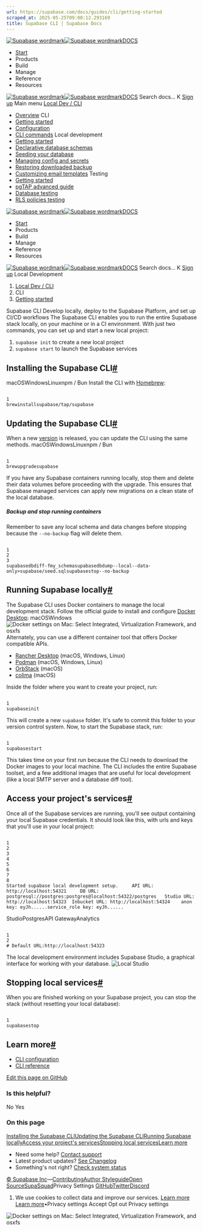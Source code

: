 ```yaml
---
url: https://supabase.com/docs/guides/cli/getting-started
scraped_at: 2025-05-25T09:00:12.293169
title: Supabase CLI | Supabase Docs
---
```


[![Supabase wordmark](https://supabase.com/docs/_next/image?url=%2Fdocs%2Fsupabase-dark.svg&w=256&q=75)![Supabase wordmark](https://supabase.com/docs/_next/image?url=%2Fdocs%2Fsupabase-light.svg&w=256&q=75)DOCS](https://supabase.com/docs)
  * [Start](https://supabase.com/docs/guides/getting-started)
  * Products 
  * Build 
  * Manage 
  * Reference 
  * Resources 


[![Supabase wordmark](https://supabase.com/docs/_next/image?url=%2Fdocs%2Fsupabase-dark.svg&w=256&q=75)![Supabase wordmark](https://supabase.com/docs/_next/image?url=%2Fdocs%2Fsupabase-light.svg&w=256&q=75)DOCS](https://supabase.com/docs)
Search docs...
K
[Sign up](https://supabase.com/dashboard)
Main menu
[Local Dev / CLI](https://supabase.com/docs/guides/local-development)
  * [Overview](https://supabase.com/docs/guides/local-development)
CLI
  * [Getting started](https://supabase.com/docs/guides/local-development/cli/getting-started)
  * [Configuration](https://supabase.com/docs/guides/local-development/cli/config)
  * [CLI commands](https://supabase.com/docs/reference/cli)
Local development
  * [Getting started](https://supabase.com/docs/guides/local-development/overview)
  * [Declarative database schemas](https://supabase.com/docs/guides/local-development/declarative-database-schemas)
  * [Seeding your database](https://supabase.com/docs/guides/local-development/seeding-your-database)
  * [Managing config and secrets](https://supabase.com/docs/guides/local-development/managing-config)
  * [Restoring downloaded backup](https://supabase.com/docs/guides/local-development/restoring-downloaded-backup)
  * [Customizing email templates](https://supabase.com/docs/guides/local-development/customizing-email-templates)
Testing
  * [Getting started](https://supabase.com/docs/guides/local-development/testing/overview)
  * [pgTAP advanced guide](https://supabase.com/docs/guides/local-development/testing/pgtap-extended)
  * [Database testing](https://supabase.com/docs/guides/database/testing)
  * [RLS policies testing](https://supabase.com/docs/guides/database/extensions/pgtap#testing-rls-policies)


[![Supabase wordmark](https://supabase.com/docs/_next/image?url=%2Fdocs%2Fsupabase-dark.svg&w=256&q=75)![Supabase wordmark](https://supabase.com/docs/_next/image?url=%2Fdocs%2Fsupabase-light.svg&w=256&q=75)DOCS](https://supabase.com/docs)
  * [Start](https://supabase.com/docs/guides/getting-started)
  * Products 
  * Build 
  * Manage 
  * Reference 
  * Resources 


[![Supabase wordmark](https://supabase.com/docs/_next/image?url=%2Fdocs%2Fsupabase-dark.svg&w=256&q=75)![Supabase wordmark](https://supabase.com/docs/_next/image?url=%2Fdocs%2Fsupabase-light.svg&w=256&q=75)DOCS](https://supabase.com/docs)
Search docs...
K
[Sign up](https://supabase.com/dashboard)
Local Development
  1. [Local Dev / CLI](https://supabase.com/docs/guides/local-development)
  2. CLI
  3. [Getting started](https://supabase.com/docs/guides/local-development/cli/getting-started)


Supabase CLI
Develop locally, deploy to the Supabase Platform, and set up CI/CD workflows
The Supabase CLI enables you to run the entire Supabase stack locally, on your machine or in a CI environment. With just two commands, you can set up and start a new local project:
  1. `supabase init` to create a new local project
  2. `supabase start` to launch the Supabase services


## Installing the Supabase CLI[#](https://supabase.com/docs/guides/local-development/cli/getting-started#installing-the-supabase-cli)
macOSWindowsLinuxnpm / Bun
Install the CLI with [Homebrew](https://brew.sh):
```

1
brewinstallsupabase/tap/supabase

```

## Updating the Supabase CLI[#](https://supabase.com/docs/guides/local-development/cli/getting-started#updating-the-supabase-cli)
When a new [version](https://github.com/supabase/cli/releases) is released, you can update the CLI using the same methods.
macOSWindowsLinuxnpm / Bun
```

1
brewupgradesupabase

```

If you have any Supabase containers running locally, stop them and delete their data volumes before proceeding with the upgrade. This ensures that Supabase managed services can apply new migrations on a clean state of the local database.
##### Backup and stop running containers
Remember to save any local schema and data changes before stopping because the `--no-backup` flag will delete them.
```

1
2
3
supabasedbdiff-fmy_schemasupabasedbdump--local--data-only>supabase/seed.sqlsupabasestop--no-backup

```

## Running Supabase locally[#](https://supabase.com/docs/guides/local-development/cli/getting-started#running-supabase-locally)
The Supabase CLI uses Docker containers to manage the local development stack. Follow the official guide to install and configure [Docker Desktop](https://docs.docker.com/desktop):
macOSWindows
![Docker settings on Mac: Select Integrated, Virtualization Framework, and osxfs](https://supabase.com/docs/_next/image?url=%2Fdocs%2Fimg%2Fguides%2Fcli%2Fdocker-mac-light.png&w=3840&q=75)
Alternately, you can use a different container tool that offers Docker compatible APIs.
  * [Rancher Desktop](https://rancherdesktop.io/) (macOS, Windows, Linux)
  * [Podman](https://podman.io/) (macOS, Windows, Linux)
  * [OrbStack](https://orbstack.dev/) (macOS)
  * [colima](https://github.com/abiosoft/colima) (macOS)


Inside the folder where you want to create your project, run:
```

1
supabaseinit

```

This will create a new `supabase` folder. It's safe to commit this folder to your version control system.
Now, to start the Supabase stack, run:
```

1
supabasestart

```

This takes time on your first run because the CLI needs to download the Docker images to your local machine. The CLI includes the entire Supabase toolset, and a few additional images that are useful for local development (like a local SMTP server and a database diff tool).
## Access your project's services[#](https://supabase.com/docs/guides/local-development/cli/getting-started#access-your-projects-services)
Once all of the Supabase services are running, you'll see output containing your local Supabase credentials. It should look like this, with urls and keys that you'll use in your local project:
```

1
2
3
4
5
6
7
8
Started supabase local development setup.     API URL: http://localhost:54321     DB URL: postgresql://postgres:postgres@localhost:54322/postgres   Studio URL: http://localhost:54323  Inbucket URL: http://localhost:54324    anon key: eyJh......service_role key: eyJh......

```

StudioPostgresAPI GatewayAnalytics
```

1
2
# Default URL:http://localhost:54323

```

The local development environment includes Supabase Studio, a graphical interface for working with your database.
![Local Studio](https://supabase.com/docs/img/guides/cli/local-studio.png)
## Stopping local services[#](https://supabase.com/docs/guides/local-development/cli/getting-started#stopping-local-services)
When you are finished working on your Supabase project, you can stop the stack (without resetting your local database):
```

1
supabasestop

```

## Learn more[#](https://supabase.com/docs/guides/local-development/cli/getting-started#learn-more)
  * [CLI configuration](https://supabase.com/docs/guides/local-development/cli/config)
  * [CLI reference](https://supabase.com/docs/reference/cli)

[Edit this page on GitHub ](https://github.com/supabase/supabase/blob/master/apps/docs/content/guides/local-development/cli/getting-started.mdx)
### Is this helpful?
No Yes
### On this page
[Installing the Supabase CLI](https://supabase.com/docs/guides/local-development/cli/getting-started#installing-the-supabase-cli)[Updating the Supabase CLI](https://supabase.com/docs/guides/local-development/cli/getting-started#updating-the-supabase-cli)[Running Supabase locally](https://supabase.com/docs/guides/local-development/cli/getting-started#running-supabase-locally)[Access your project's services](https://supabase.com/docs/guides/local-development/cli/getting-started#access-your-projects-services)[Stopping local services](https://supabase.com/docs/guides/local-development/cli/getting-started#stopping-local-services)[Learn more](https://supabase.com/docs/guides/local-development/cli/getting-started#learn-more)
  * Need some help?
[Contact support](https://supabase.com/support)
  * Latest product updates?
[See Changelog](https://supabase.com/changelog)
  * Something's not right?
[Check system status](https://status.supabase.com/)


[© Supabase Inc](https://supabase.com/)—[Contributing](https://github.com/supabase/supabase/blob/master/apps/docs/DEVELOPERS.md)[Author Styleguide](https://github.com/supabase/supabase/blob/master/apps/docs/CONTRIBUTING.md)[Open Source](https://supabase.com/open-source)[SupaSquad](https://supabase.com/supasquad)Privacy Settings
[GitHub](https://github.com/supabase/supabase)[Twitter](https://twitter.com/supabase)[Discord](https://discord.supabase.com/)
  1. We use cookies to collect data and improve our services. [Learn more](https://supabase.com/privacy#8-cookies-and-similar-technologies-used-on-our-european-services)
[Learn more](https://supabase.com/privacy#8-cookies-and-similar-technologies-used-on-our-european-services)•Privacy settings
Accept Opt out Privacy settings


![Docker settings on Mac: Select Integrated, Virtualization Framework, and osxfs](https://supabase.com/docs/_next/image?url=%2Fdocs%2Fimg%2Fguides%2Fcli%2Fdocker-mac-light.png&w=1920&q=75)

